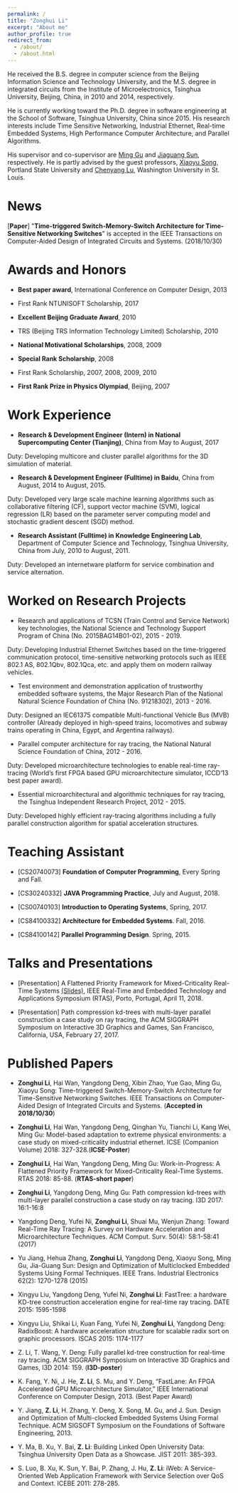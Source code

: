 ```yaml
---
permalink: /
title: "Zonghui Li"
excerpt: "About me"
author_profile: true
redirect_from: 
  - /about/
  - /about.html
---
```


He received the B.S. degree in computer science from the Beijing Information Science and Technology University, and the M.S. degree in integrated circuits from the Institute of Microelectronics, Tsinghua University, Beijing, China, in 2010 and 2014, respectively. 

He is currently working toward the Ph.D. degree in software engineering at the School of Software, Tsinghua University, China since 2015. His research interests include Time Sensitive Networking, Industrial Ethernet, Real-time Embedded Systems, High Performance Computer Architecture, and Parallel Algorithms.

His supervisor and co-supervisor are [Ming Gu](http://www.thss.tsinghua.edu.cn/publish/soften/3131/2010/20101219102622467554674/20101219102622467554674_.html) and [Jiaguang Sun](http://www.thss.tsinghua.edu.cn/publish/soften/3131/2010/20101219095105462245998/20101219095105462245998_.html), respectively. He is partly advised by the guest professors, [Xiaoyu Song](https://www.pdx.edu/ece/song), Portland State University and [Chenyang Lu](https://www.cse.wustl.edu/~lu/), Washington University in St. Louis.


News
======
[**Paper**] "**Time-triggered Switch-Memory-Switch Architecture for Time-Sensitive Networking Switches**" is accepted in the IEEE Transactions on Computer-Aided Design of Integrated Circuits and Systems. (2018/10/30)  


Awards and Honors
======
- **Best paper award**, International Conference on Computer Design, 2013

- First Rank NTUNISOFT Scholarship, 2017

- **Excellent Beijing Graduate Award**, 2010

- TRS (Beijing TRS Information Technology Limited) Scholarship, 2010

- **National Motivational Scholarships**, 2008, 2009

- **Special Rank Scholarship**, 2008

- First Rank Scholarship, 2007, 2008, 2009, 2010

- **First Rank Prize in Physics Olympiad**, Beijing, 2007


Work Experience
======
- **Research & Development Engineer (Intern) in National Supercomputing Center (Tianjing)**, China from May to August, 2017

Duty: Developing multicore and cluster parallel algorithms for the 3D simulation of material.

- **Research & Development Engineer (Fulltime) in Baidu**, China from August, 2014 to August, 2015.

Duty: Developed very large scale machine learning algorithms such as collaborative filtering (CF), support vector machine (SVM), logical regression (LR) based on the parameter server computing model and stochastic gradient descent (SGD) method. 

- **Research Assistant (Fulltime) in Knowledge Engineering Lab**, Department of Computer Science and Technology, Tsinghua University, China from July, 2010 to August, 2011.

Duty: Developed an internetware platform for service combination and service alternation.


Worked on Research Projects
======
- Research and applications of TCSN (Train Control and Service Network) key technologies, the National Science and Technology Support Program of China (No. 2015BAG14B01-02), 2015 - 2019.

Duty: Developing Industrial Ethernet Switches based on the time-triggered communication protocol, time-sensitive networking protocols such as IEEE 802.1 AS, 802.1Qbv, 802.1Qca, etc. and apply them on modern railway vehicles.

- Test environment and demonstration application of trustworthy embedded software systems, the Major Research Plan of the National Natural Science Foundation of China (No. 91218302), 2013 - 2016.

Duty: Designed an IEC61375 compatible Multi-functional Vehicle Bus (MVB) controller (Already deployed in high-speed trains, locomotives and subway trains operating in China, Egypt, and Argentina railways).

- Parallel computer architecture for ray tracing, the National Natural Science Foundation of China, 2012 - 2016.

Duty: Developed microarchitecture technologies to enable real-time ray-tracing (World’s first FPGA based GPU microarchitecture simulator, ICCD’13 best paper award).

- Essential microarchitectural and algorithmic techniques for ray tracing, the Tsinghua Independent Research Project, 2012 - 2015.

Duty: Developed highly efficient ray-tracing algorithms including a fully parallel construction algorithm for spatial acceleration structures.

Teaching Assistant
======
- [CS20740073] **Foundation of Computer Programming**, Every Spring and Fall.

- [CS30240332] **JAVA Programming Practice**, July and August, 2018.

- [CS00740103] **Introduction to Operating Systems**, Spring, 2017.

- [CS84100332] **Architecture for Embedded Systems**. Fall, 2016.

- [CS84100142] **Parallel Programming Design**. Spring, 2015.


Talks and Presentations
======
- [Presentation] A Flattened Priority Framework for Mixed-Criticality Real-Time Systems [(Slides)](http://2018.rtas.org/wp-content/uploads/2018/05/1-zonghui.pdf), IEEE Real-Time and Embedded Technology and Applications Symposium (RTAS), Porto, Portugal, April 11, 2018.

- [Presentation] Path compression kd-trees with multi-layer parallel construction a case study on ray tracing, the ACM SIGGRAPH Symposium on Interactive 3D Graphics and Games, San Francisco, California, USA, February 27, 2017.


Published Papers
======
- **Zonghui Li**, Hai Wan, Yangdong Deng, Xibin Zhao, Yue Gao, Ming Gu, Xiaoyu Song:
Time-triggered Switch-Memory-Switch Architecture for Time-Sensitive Networking Switches. IEEE Transactions on Computer-Aided Design of Integrated Circuits and Systems. (**Accepted in 2018/10/30**)

- **Zonghui Li**, Hai Wan, Yangdong Deng, Qinghan Yu, Tianchi Li, Kang Wei, Ming Gu:
Model-based adaptation to extreme physical environments: a case study on mixed-criticality industrial ethernet. ICSE (Companion Volume) 2018: 327-328.(**ICSE-Poster**)

- **Zonghui Li**, Hai Wan, Yangdong Deng, Ming Gu:
Work-in-Progress: A Flattened Priority Framework for Mixed-Criticality Real-Time Systems. RTAS 2018: 85-88. (**RTAS-short paper**)

- **Zonghui Li**, Yangdong Deng, Ming Gu:
Path compression kd-trees with multi-layer parallel construction a case study on ray tracing. I3D 2017: 16:1-16:8

- Yangdong Deng, Yufei Ni, **Zonghui Li**, Shuai Mu, Wenjun Zhang:
Toward Real-Time Ray Tracing: A Survey on Hardware Acceleration and Microarchitecture Techniques. ACM Comput. Surv. 50(4): 58:1-58:41 (2017)

- Yu Jiang, Hehua Zhang, **Zonghui Li**, Yangdong Deng, Xiaoyu Song, Ming Gu, Jia-Guang Sun:
Design and Optimization of Multiclocked Embedded Systems Using Formal Techniques. IEEE Trans. Industrial Electronics 62(2): 1270-1278 (2015)

- Xingyu Liu, Yangdong Deng, Yufei Ni, **Zonghui Li**:
FastTree: a hardware KD-tree construction acceleration engine for real-time ray tracing. DATE 2015: 1595-1598

- Xingyu Liu, Shikai Li, Kuan Fang, Yufei Ni, **Zonghui Li**, Yangdong Deng:
RadixBoost: A hardware acceleration structure for scalable radix sort on graphic processors. ISCAS 2015: 1174-1177

- Z. Li, T. Wang, Y. Deng: Fully parallel kd-tree construction for real-time ray tracing. ACM SIGGRAPH Symposium on Interactive 3D Graphics and Games, I3D 2014: 159. (**I3D-poster**)

- K. Fang, Y. Ni, J. He, **Z. Li**, S. Mu, and Y. Deng, “FastLane: An FPGA Accelerated GPU Microarchitecture Simulator,” IEEE International Conference on Computer Design, 2013. (Best Paper Award)

- Y. Jiang, **Z. Li**, H. Zhang, Y. Deng, X. Song, M. Gu, and J. Sun. Design and Optimization of Multi-clocked Embedded Systems Using Formal Technique. ACM SIGSOFT Symposium on the Foundations of Software Engineering, 2013.

- Y. Ma, B. Xu, Y. Bai, **Z. Li**: Building Linked Open University Data: Tsinghua University Open Data as a Showcase. JIST 2011: 385-393.

- S. Luo, B. Xu, K. Sun, Y. Bai, P. Zhang, J. Hu, **Z. Li**: iWeb: A Service-Oriented Web Application Framework with Service Selection over QoS and Context. ICEBE 2011: 278-285.
